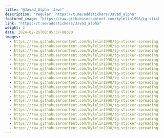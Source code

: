 ```yaml
---
title: "@Javad_Alpha (Jaw)"
description: "regular: https://t.me/addstickers/Javad_alpha"
featured_image: "https://raw.githubusercontent.com/kylelin1998/tg-sticker-spreading-worldwide-images/main/img/9c290a44-7119-458b-9994-9f8c4c4637ee.jpg"
link: "https://t.me/addstickers/Javad_alpha"
weight: 3
date: 2024-02-26T08:05:37+08:00
images:
  - https://raw.githubusercontent.com/kylelin1998/tg-sticker-spreading-worldwide-images/main/img/9c290a44-7119-458b-9994-9f8c4c4637ee.jpg
  - https://raw.githubusercontent.com/kylelin1998/tg-sticker-spreading-worldwide-images/main/img/0ff63d4b-47ca-49f7-951d-00b01764118e.jpg
  - https://raw.githubusercontent.com/kylelin1998/tg-sticker-spreading-worldwide-images/main/img/c9cf3423-87aa-455f-bce6-d9e13bb6ba46.jpg
  - https://raw.githubusercontent.com/kylelin1998/tg-sticker-spreading-worldwide-images/main/img/901473a6-75ef-466c-978d-6b7bb503f277.jpg
  - https://raw.githubusercontent.com/kylelin1998/tg-sticker-spreading-worldwide-images/main/img/4789a966-7195-472c-b158-b88106c901a7.jpg
  - https://raw.githubusercontent.com/kylelin1998/tg-sticker-spreading-worldwide-images/main/img/a51c6690-31fe-4255-a4ba-e305673d01e0.jpg
  - https://raw.githubusercontent.com/kylelin1998/tg-sticker-spreading-worldwide-images/main/img/7ad5f93c-b4f8-4b5d-9b7d-54d0d50149a3.jpg
  - https://raw.githubusercontent.com/kylelin1998/tg-sticker-spreading-worldwide-images/main/img/eddb085d-be6c-48f4-938d-c3e1aae380bd.jpg
  - https://raw.githubusercontent.com/kylelin1998/tg-sticker-spreading-worldwide-images/main/img/7cb813a6-33fd-4ea3-a61a-644eec68fc7d.jpg
  - https://raw.githubusercontent.com/kylelin1998/tg-sticker-spreading-worldwide-images/main/img/1d5bd4a3-12b9-4a63-bd03-56f74929e12a.jpg
  - https://raw.githubusercontent.com/kylelin1998/tg-sticker-spreading-worldwide-images/main/img/cfbd8a68-2933-47a4-9ed1-9174e7a5641c.jpg
  - https://raw.githubusercontent.com/kylelin1998/tg-sticker-spreading-worldwide-images/main/img/3fcdf1df-fab3-4fb9-8c64-54e48ab78476.jpg
  - https://raw.githubusercontent.com/kylelin1998/tg-sticker-spreading-worldwide-images/main/img/d12caf00-07a5-4553-8d75-d5e23bfa9bf7.jpg
  - https://raw.githubusercontent.com/kylelin1998/tg-sticker-spreading-worldwide-images/main/img/4936dd7d-109e-4ebb-9ffa-b19d7c588a50.jpg
  - https://raw.githubusercontent.com/kylelin1998/tg-sticker-spreading-worldwide-images/main/img/8ec494e1-b99e-4e21-b65c-31cc70fa23cb.jpg
  - https://raw.githubusercontent.com/kylelin1998/tg-sticker-spreading-worldwide-images/main/img/94c5b7c4-2490-47ba-906b-e7d1fd5b5230.jpg
  - https://raw.githubusercontent.com/kylelin1998/tg-sticker-spreading-worldwide-images/main/img/02622a02-cfa1-4d65-8614-e353a1be374b.jpg
  - https://raw.githubusercontent.com/kylelin1998/tg-sticker-spreading-worldwide-images/main/img/f2ea4963-91ec-4bf9-9628-66b6471f2e0f.jpg
  - https://raw.githubusercontent.com/kylelin1998/tg-sticker-spreading-worldwide-images/main/img/fe1cfefb-13e0-4725-b8bc-600a8f1deeb0.jpg
  - https://raw.githubusercontent.com/kylelin1998/tg-sticker-spreading-worldwide-images/main/img/dc393e64-5e57-46a1-82ef-97859003b523.jpg
---
```

